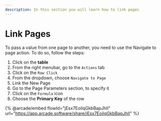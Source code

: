 ```yaml
---
description: In this section you will learn how to link pages
---
```


# Link Pages

To pass a value from one page to another, you need to use the Navigate to page action. To do so, follow the steps:

1. Click on the **table**
2. From the right menubar, go to the `Actions` tab
3. Click on the `Row Click`
4. From the dropdown, choose `Navigate to Page`
5. Link the New Page
6. Go to the Page Parameters section, to specify it
7. Click on the `Formula` icon
8. Choose the **Primary Key** of the row

{% @arcade/embed flowId="jEsx7EoilqGkbBapJhIl" url="https://app.arcade.software/share/jEsx7EoilqGkbBapJhIl" %}

